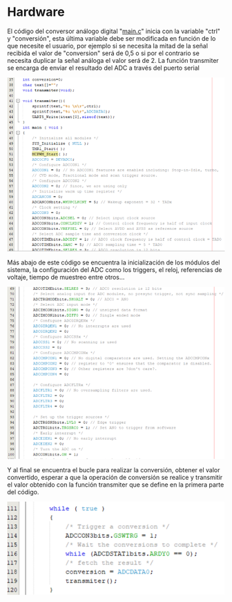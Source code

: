 # Hardware
El código del conversor análogo digital "[main.c](https://github.com/CXBRexDevs/Codigos-ejemplo-CXB/blob/main/ADC/MyProject/firmware/src/main.c)" inicia con la variable "ctrl" y "conversión", esta última variable debe ser modificada en función de lo que necesite el usuario, por ejemplo si se necesita la mitad de la señal recibida el valor de "conversion" será de 0,5 o si por el contrario se necesita duplicar la señal análoga el valor será de 2. La función transmiter se encarga de enviar el resultado del ADC a través del puerto serial


![](https://github.com/CXBRexDevs/Codigos-ejemplo-CXB/blob/main/images/Codigo_ADC_1.png)


Más abajo de este código se encuentra la inicialización de los módulos del sistema, la configuración del ADC como los triggers, el reloj, referencias de voltaje, tiempo de muestreo entre otros... 

![](https://github.com/CXBRexDevs/Codigos-ejemplo-CXB/blob/main/images/Codigo_ADC_2.png)


Y al final se encuentra el bucle para realizar la conversión, obtener el valor convertido, esperar a que la operación de conversión se realice y transmitir el valor obtenido con la función transmiter que se define en la primera parte del código.

![](https://github.com/CXBRexDevs/Codigos-ejemplo-CXB/blob/main/images/Codigo_ADC_3.png)
